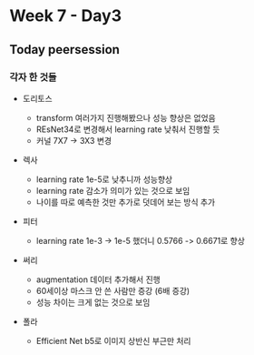 # Week 7 - Day3

## Today peersession

### 각자 한 것들

- 도리토스
  - transform 여러가지 진행해봤으나 성능 향상은 없었음
  - REsNet34로 변경해서 learning rate 낮춰서 진행할 듯
  - 커널 7X7 -> 3X3 변경

- 렉사
    - learning rate 1e-5로 낮추니까 성능향상
    - learning rate 감소가 의미가 있는 것으로 보임
    - 나이를 따로 예측한 것만 추가로 덧데어 보는 방식 추가

- 피터
    - learning rate 1e-3 -> 1e-5 했더니 0.5766 -> 0.6671로 향상

- 써리
  - augmentation 데이터 추가해서 진행
  - 60세이상 마스크 안 쓴 사람만 증강 (6배 증강)
  - 성능 차이는 크게 없는 것으로 보임

- 폴라
  - Efficient Net b5로 이미지 상반신 부근만 처리
  
